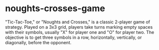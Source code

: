 # noughts-crosses-game
"Tic-Tac-Toe," or "Noughts and Crosses," is a classic 2-player game of strategy. Played on a 3x3 grid, players take turns marking empty spaces with their symbols, usually "X" for player one and "O" for player two. The objective is to get three symbols in a row, horizontally, vertically, or diagonally, before the opponent.

